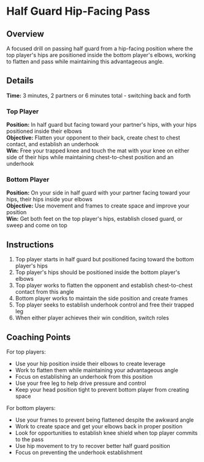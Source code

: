 # Half Guard Hip-Facing Pass

## Overview
A focused drill on passing half guard from a hip-facing position where the top player's hips are positioned inside the bottom player's elbows, working to flatten and pass while maintaining this advantageous angle.

## Details
**Time:** 3 minutes, 2 partners or 6 minutes total - switching back and forth

### Top Player
**Position:** In half guard but facing toward your partner's hips, with your hips positioned inside their elbows  
**Objective:** Flatten your opponent to their back, create chest to chest contact, and establish an underhook  
**Win:** Free your trapped knee and touch the mat with your knee on either side of their hips while maintaining chest-to-chest position and an underhook

### Bottom Player
**Position:** On your side in half guard with your partner facing toward your hips, their hips inside your elbows  
**Objective:** Use movement and frames to create space and improve your position  
**Win:** Get both feet on the top player's hips, establish closed guard, or sweep and come on top

## Instructions
1. Top player starts in half guard but positioned facing toward the bottom player's hips
2. Top player's hips should be positioned inside the bottom player's elbows
3. Top player works to flatten the opponent and establish chest-to-chest contact from this angle
4. Bottom player works to maintain the side position and create frames
5. Top player seeks to establish underhook control and free their trapped leg
6. When either player achieves their win condition, switch roles

## Coaching Points
For top players:
- Use your hip position inside their elbows to create leverage
- Work to flatten them while maintaining your advantageous angle
- Focus on establishing an underhook from this position
- Use your free leg to help drive pressure and control
- Keep your head position tight to prevent bottom player from creating space

For bottom players:
- Use your frames to prevent being flattened despite the awkward angle
- Work to create space and get your elbows back in proper position
- Look for opportunities to establish knee shield when top player commits to the pass
- Use hip movement to try to recover better half guard position
- Focus on preventing the underhook establishment